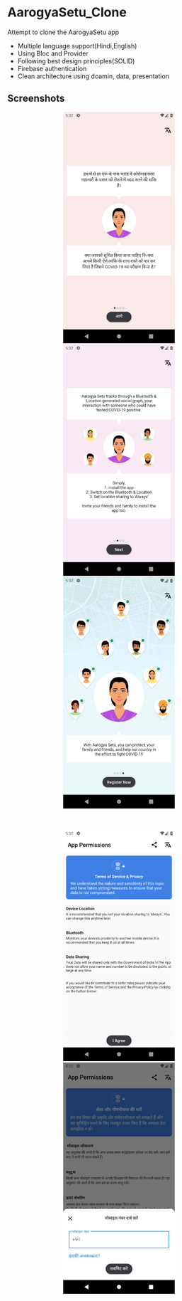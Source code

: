 # AarogyaSetu_Clone

Attempt to clone the AarogyaSetu app

- Multiple language support(Hindi,English)
- Using Bloc and Provider
- Following best design principles(SOLID)
- Firebase authentication
- Clean architecture using doamin, data, presentation

## Screenshots

<p align="center">
<img src="screenshots/1.png" height="520px">
<img src="screenshots/2.png" height="520px">
<img src="screenshots/3.png" height="520px">
</p> <br>
<p align="center">

<img src="screenshots/4.png" height="520px">
<img src="screenshots/5.png" height="520px">
</p>
